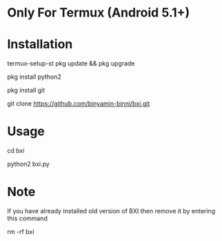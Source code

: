 # Only For Termux (Android 5.1+)
# Installation

termux-setup-st
pkg update && pkg upgrade

pkg install python2

pkg install git

git clone https://github.com/binyamin-binni/bxi.git

# Usage

cd bxi

python2 bxi.py


# Note
If you have already installed old version of BXI then remove it by entering this command

rm -rf bxi
